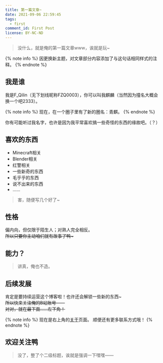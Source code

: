 ```yaml
---
title: 第一篇文章~
date: 2021-09-06 22:59:45
tags:
  - first
comment_id: First Post
license: BY-NC-ND
---
```


> 没什么，就是俺的第一篇文章www，诶就是玩~

<!-- more -->

{% note info %}
因更换新主题，对文章部分内容添加了与这句话相同样式的注释。
{% endnote %}

## 我是谁

我是F_Qilin（无下划线昵称FZQ0003），你可以叫我麒麟（当然因为撞名大概会换一个吧2333）。

{% note info %}
现在，在一个圈子里有了新的圈名：青麒。
{% endnote %}

你有可能听过我名字，也许是因为我平常喜欢搞一些奇怪的东西的缘故吧。（？）

## 喜欢的东西

* Minecraft相关
* Blender相关
* 红警相关
* 一些新奇的东西
* 毛乎乎的东西
* 说不出来的东西
* ……

> 害，随便写几个好了~

## 性格

偏内向，但仅限于陌生人；对熟人完全相反。  
~~所以只要你主动咱们就有故事了鸭\~~~

## 能力？

> 讲真，俺也不造。

## 后续发展

肯定是要持续运营这个博客啦！也许还会解锁一些新的东西~  
~~所以快来关注俺的B站账号——~~  
~~对对，就在最下面……左下角！~~

{% note info %}
现在是右上角的[关于](/blog/about/)页面。
顺便还有更多联系方式哦！
{% endnote %}

## 欢迎关注鸭

> 没了，整了个二级标题，诶就是强调一下嘿嘿——
